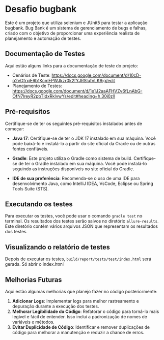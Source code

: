 # Desafio bugbank

Este é um projeto que utiliza selenium e JUnit5 para testar a aplicação bugbank. Bug Bank é um sistema de gerenciamento de bugs e falhas, criado com o objetivo de proporcionar uma experiência realista de planejamento e automação de testes. 

## Documentação de Testes

Aqui estão alguns links para a documentação de teste do projeto:

- Cenários de Teste: https://docs.google.com/document/d/10cD-o2vOfrxjE6b1KcmEPWJkzr0k2fYJRSlufnLK9jg/edit
- Planejamento de Testes: https://docs.google.com/document/d/1e1J2aaAFHVZv6fLnAbG-OfN7lreyR2pbTidxRkIvwYs/edit#heading=h.30j0zll

## Pré-requisitos

Certifique-se de ter os seguintes pré-requisitos instalados antes de começar:

- **Java 17**: Certifique-se de ter o JDK 17 instalado em sua máquina. Você pode baixá-lo e instalá-lo a partir do site oficial da Oracle ou de outras fontes confiáveis.

- **Gradle**: Este projeto utiliza o Gradle como sistema de build. Certifique-se de ter o Gradle instalado em sua máquina. Você pode instalá-lo seguindo as instruções disponíveis no site oficial do Gradle.

- **IDE de sua preferência**: Recomenda-se o uso de uma IDE para desenvolvimento Java, como IntelliJ IDEA, VsCode, Eclipse ou Spring Tools Suite (STS).

## Executando os testes

Para executar os testes, você pode usar o comando `gradle test` no terminal. Os resultados dos testes serão salvos no diretório `allure-results`. Este diretório contém vários arquivos JSON que representam os resultados dos testes.

## Visualizando o relatório de testes

Depois de executar os testes, `build/report/tests/test/index.html` será gerada. Só abrir o index.html


## Melhorias Futuras

Aqui estão algumas melhorias que planejo fazer no código posteriormente:

1. **Adicionar Logs**: Implementar logs para melhor rastreamento e depuração durante a execução dos testes.
2. **Melhorar Legibilidade do Código**: Refatorar o código para torná-lo mais legível e fácil de entender. Isso inclui a padronização de nomes de variáveis e métodos.
3. **Evitar Duplicidade de Código**: Identificar e remover duplicações de código para melhorar a manutenção e reduzir a chance de erros.
